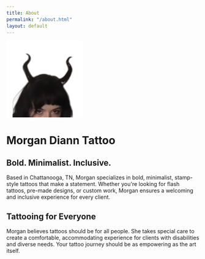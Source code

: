 ```yaml
---
title: About
permalink: "/about.html"
layout: default
---
```

<img src="/assets/images/profile.jpg" alt="Profile Picture" width="200"/>

# Morgan Diann Tattoo

## Bold. Minimalist. Inclusive.
Based in Chattanooga, TN, Morgan specializes in bold, minimalist, stamp-style tattoos that make a statement. Whether you're looking for flash tattoos, pre-made designs, or custom work, Morgan ensures a welcoming and inclusive experience for every client.

## Tattooing for Everyone
Morgan believes tattoos should be for all people. She takes special care to create a comfortable, accommodating experience for clients with disabilities and diverse needs. Your tattoo journey should be as empowering as the art itself.